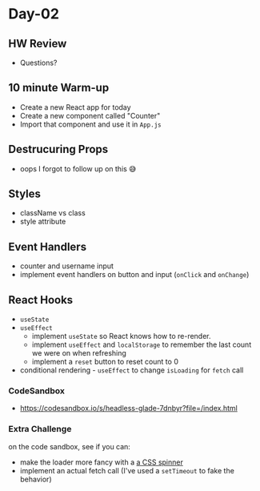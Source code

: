 # Day-02

## HW Review

-   Questions?

## 10 minute Warm-up

-   Create a new React app for today
-   Create a new component called "Counter"
-   Import that component and use it in `App.js`

## Destrucuring Props

-   oops I forgot to follow up on this 😅

## Styles

-   className vs class
-   style attribute

## Event Handlers

-   counter and username input
-   implement event handlers on button and input (`onClick` and `onChange`)

## React Hooks

-   `useState`
-   `useEffect`
    -   implement `useState` so React knows how to re-render.
    -   implement `useEffect` and `localStorage` to remember the last count we were on when refreshing
    -   implement a `reset` button to reset count to 0
-   conditional rendering - `useEffect` to change `isLoading` for `fetch` call

### CodeSandbox

-   https://codesandbox.io/s/headless-glade-7dnbyr?file=/index.html

### Extra Challenge

on the code sandbox, see if you can:

-   make the loader more fancy with a [a CSS spinner](https://dev.to/afif/i-made-100-css-loaders-for-your-next-project-4eje)
-   implement an actual fetch call (I've used a `setTimeout` to fake the behavior)

